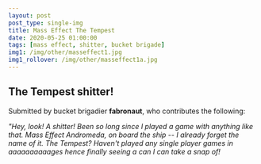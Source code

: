 ```yaml
---
layout: post
post_type: single-img
title: Mass Effect The Tempest 
date: 2020-05-25 01:00:00
tags: [mass effect, shitter, bucket brigade]
img1: /img/other/masseffect1.jpg
img1_rollover: /img/other/masseffect1a.jpg
---
```

## The Tempest shitter!

Submitted by bucket brigadier **fabronaut**, who contributes the following:

*"Hey, look! A shitter! Been so long since I played a game with anything like that. Mass Effect Andromeda, on board the ship -- I already forget the name of it. The Tempest? Haven't played any single player games in aaaaaaaaaages hence finally seeing a can I can take a snap of!*
